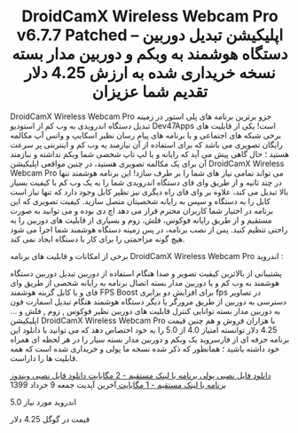 <center><h1>DroidCamX Wireless Webcam Pro v6.7.7 Patched – اپلیکیشن تبدیل دوربین دستگاه هوشمند به وبکم و دوربین مدار بسته
نسخه خریداری شده به ارزش 4.25 دلار تقدیم شما عزیزان
</h1></center>
DroidCamX Wireless Webcam Pro جزو برترین برنامه های پلی استور در زمینه تبدیل دستگاه اندرویدی به وب کم از استودیو Dev47Apps است!  یکی از قابلیت های برخی شبکه های اجتماعی و یا برنامه های پیام رسان نظیر اسکایپ و واتس آپ مکالمه رایگان تصویری می باشد که برای استفاده از آن نیازمند یه وب کم و اینترنتی پر سرعت هستید ؛ حال گاهی پیش می آید که رایانه و یا لپ تاپ شخصی شما وبکم نداشته و نیازمند آن برای یک مکالمه تصویری هستید، در چنین مواقعی اپلیکیشن DroidCamX Wireless Webcam Pro می تواند تمامی نیاز های شما را بر طرف سازد! این برنامه هوشمند تنها در چند ثانیه و از طریق وای فای دستگاه اندرویدی شما را به یک وب کم با کیفیت بسیار بالا تبدیل می کند، علاوه بر وای فای راه دیگری نیز نظیر کابل وجود دارد که تنها نیاز است کابل را به دستگاه و سپس به رایانه شخصیتان متصل سازید. کیفیت تصویری که این برنامه در اختیار شما کاربران محترم قرار می دهد اچ دی بوده و می توانید به صورت مستقیم و از طریق رایانه فوکوس، فلش، زوم و بسیاری از قابلیت های دوربین را به راحتی تنظیم کنید. پس از نصب برنامه، در پس زمینه دستگاه هوشمند شما اجرا می شود هیچ گونه مزاحمتی را برای کار با دستگاه ایجاد نمی کند.

برخی از امکانات و قابلیت های برنامه DroidCamX Wireless Webcam Pro اندروید :

پشتیبانی از بالاترین کیفیت تصویر و صدا هنگام استفاده از دوربین
تبدیل دوربین دستگاه هوشمند به وب کم و یا دوربین مدار بسته
اتصال برنامه به رایانه شخصی از طریق وای فای و یا کابل
گزینه هوشمند FPS Boost برای افزایش دو برابری fps در تصاویر
دسترسی به دوربین از طریق مرورگر یا دیگر دستگاه هوشمند هنگام تبدیل اسمارت فون به دوربین مدار بسته
توانایی کنترل قابلیت های دوربین نظیر فوکوس , زوم , فلش و …
اپلیکیشن DroidCamX Wireless Webcam Pro با هزاران فروش و هم چنین قیمت 4.25 دلار توانسته امتیاز 4.0 از 5.0 را به خود اختصاص دهد که می توانید با دانلود این برنامه حرفه ای از فارسروید یک وبکم و دوربین مدار بسته سیار را در هر لحظه ای همراه خود داشته باشید ؛ همانطور که ذکر شده نسخه ما پولی و خریداری شده است که همه قابلیت ها را داراست.

<a href="https://www.dl.farsroid.com/ap/DroidCamX-Wireless-Webcam-Pro-6.7.7(Farsroid.com).apk">
دانلود فایل نصبی پولی برنامه با لینک مستقیم - 2 مگابایت
</a><a href="">
دانلود فایل نصبی ویندوز برنامه با لینک مستقیم - 1 مگابایت
</a>
آخرین آپدیت
جمعه 9 خرداد 1399

اندروید مورد نیاز
5.0

قیمت در گوگل
4.25 دلار
